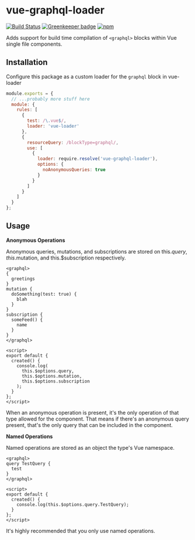 # vue-graphql-loader

[![Build Status](https://travis-ci.org/zephraph/vue-graphql-loader.svg?branch=master)](https://travis-ci.org/zephraph/vue-graphql-loader)
[![Greenkeeper badge](https://badges.greenkeeper.io/zephraph/vue-graphql-loader.svg)](https://greenkeeper.io/)
[![npm](https://img.shields.io/npm/dt/vue-graphql-loader.svg)](https://www.npmjs.com/package/vue-graphql-loader)

Adds support for build time compilation of `<graphql>` blocks within Vue single file components.

## Installation

Configure this package as a custom loader for the `graphql` block in vue-loader

```javascript
module.exports = {
  // ...probably more stuff here
  module: {
    rules: [
      {
        test: /\.vue$/,
        loader: 'vue-loader'
      },
      {
        resourceQuery: /blockType=graphql/,
        use: [
          {
            loader: require.resolve('vue-graphql-loader'),
            options: {
              noAnonymousQueries: true
            }
          }
        ]
      }
    ]
  }
};
```

## Usage

**Anonymous Operations**

Anonymous queries, mutations, and subscriptions are stored on this.$query, this.$mutation, and this.$subscription respectively.

```vue
<graphql>
{
  greetings
}
mutation {
  doSomething(test: true) {
    blah
  }
}
subscription {
  someFeed() {
    name
  }
}
</graphql>

<script>
export default {
  created() {
    console.log(
      this.$options.query,
      this.$options.mutation,
      this.$options.subscription
    );
  }
};
</script>
```

When an anonymous operation is present, it's the only operation of that type allowed for the component. That means if there's an anonymous query present, that's the only query that can be included in the component.

**Named Operations**

Named operations are stored as an object the type's Vue namespace.

```vue
<graphql>
query TestQuery {
  test
}
</graphql>

<script>
export default {
  created() {
    console.log(this.$options.query.TestQuery);
  }
};
</script>
```

It's highly recommended that you only use named operations.
